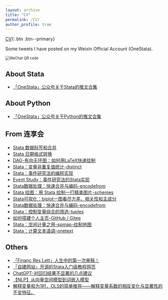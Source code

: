 ```yaml
---
layout: archive
title: "CV"
permalink: /CV/
author_profile: true
---
```


[CV](/files/CV.pdf){:.btn .btn--primary}

Some tweets I have posted on my Weixin Official Account (OneStata).

<img src="../images/QRcode.png" alt="WeChat QR code" style="zoom:80%;" />

## About Stata

- [「OneStata」公众号关于Stata的推文合集](https://mp.weixin.qq.com/mp/appmsgalbum?__biz=MzU0MjQ0ODEyMg==&action=getalbum&album_id=2529735148783976449&scene=173&from_msgid=2247484245&from_itemidx=1&count=3&nolastread=1#wechat_redirect)

## About Python

- [「OneStata」公众号关于Python的推文合集](https://mp.weixin.qq.com/mp/appmsgalbum?__biz=MzU0MjQ0ODEyMg==&action=getalbum&album_id=2529990463567872002&scene=173&from_msgid=2247484267&from_itemidx=1&count=3&nolastread=1#wechat_redirect)

## From 连享会

- [Stata 数据标签和合并](https://www.lianxh.cn/news/3b91400dd874e.html)
- [Stata 日期格式转换](https://www.lianxh.cn/news/14538b2dcab13.html)
- [DAG-有向无环图：如何用LaTeX快速绘制](https://www.lianxh.cn/news/441adb1c58084.html)
- [Stata：变量非重复值统计-distinct](https://www.lianxh.cn/news/e81e33529e242.html)
- [Stata：事件研究法的编程实现](https://www.lianxh.cn/news/4ceb02795c827.html)
- [Event Study：事件研究法的Stata实现](https://www.lianxh.cn/news/523232769d362.html)
- [Stata数据处理：快速合并与编码-encodefrom](https://www.lianxh.cn/news/d5fd580ead246.html)
- [Stata 绘图：用 Stata 绘制一打精美图片-schemes](https://www.lianxh.cn/news/0f2537275983f.html)
- [Stata可视化：biplot一图看尽方差、相关性和主成分](https://www.lianxh.cn/news/3173ebd034f12.html)
- [Stata数据处理：快速合并与编码-encodefrom](https://www.lianxh.cn/news/d5fd580ead246.html)
- [Stata：控制变量组合的筛选-tuples](https://www.lianxh.cn/news/839f31d03cdf4.html)
- [如何搭建个人主页-GitHub / Gitee](https://www.lianxh.cn/news/535f2433e8140.html)
- [Stata：空间计量之用-spmap-绘制地图](https://www.lianxh.cn/news/ccd0bfde56bda.html)
- [Stata：计算文本语调-onetext](https://lianxh.cn/news/134aa21b9f851.html)

## Others

- [「Financ Res Lett」人生中的第一次审稿！](https://mp.weixin.qq.com/s?__biz=MzU0MjQ0ODEyMg==&mid=2247484234&idx=1&sn=c5f950e0ee39aaddae30724f5e525709&chksm=fb1bc3dfcc6c4ac983a15fb18cb323b4d1aa9f1db5a70ab119ee2908f5b6eed4977f1bdf43e4#rd)
- [「自建网站」开源的Stata入门级教程网页](https://mp.weixin.qq.com/s?__biz=MzU0MjQ0ODEyMg==&mid=2247484219&idx=1&sn=598cc52011faf5b489c2ed3d2ead3c0c&chksm=fb1bc3aecc6c4ab8c37c23267dc9e3ade98e6eb21d416b9ef01b6289e3a5313b66e7f3a2e741#rd)
- [ChatGPT-对回归结果不显著的几点建议](https://mp.weixin.qq.com/s?__biz=MzU0MjQ0ODEyMg==&mid=2247484202&idx=1&sn=e9abbb3e932d9a2ba5759ff20e5bcdfe&chksm=fb1bc3bfcc6c4aa9919b78da3ba8a45c83feae833bd4d0860b2c41f8bb22b2dc1f00d97351e4#rd)
- [【NLP】从向量空间模型到词嵌入模型](https://mp.weixin.qq.com/s?__biz=MzU0MjQ0ODEyMg==&mid=2247484194&idx=1&sn=714a65f693b1b6fe61aa28f3e021ee46&chksm=fb1bc3b7cc6c4aa1a5772d94d2e41ba892a6e7e6152f0c1483605e072f0fa9f12c550ba4c234#rd)
- [解释变量和为1时，OLS的简单推导——解释变量系数的相反变化与显著性的不变特征。](https://mp.weixin.qq.com/s?__biz=MzU0MjQ0ODEyMg==&mid=2247484077&idx=1&sn=cbeae53267127f77d523d4951c8b8598&chksm=fb1bc238cc6c4b2efa10618a128e31386320b40e50be33f254847d957d76649c80ef590033b7#rd)

